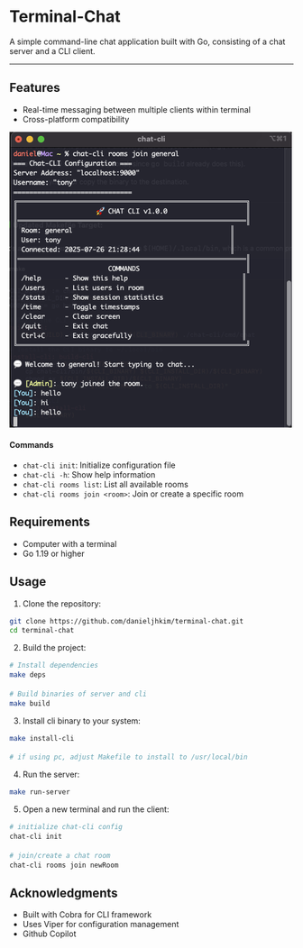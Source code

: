 # Terminal-Chat

A simple command-line chat application built with Go, consisting of a chat server and a CLI client.

--- 

## Features

- Real-time messaging between multiple clients within terminal
- Cross-platform compatibility

![termical-chat](docs/demo.png)

#### Commands

- `chat-cli init`:	Initialize configuration file
- `chat-cli -h`:	Show help information
- `chat-cli rooms list`:	List all available rooms
- `chat-cli rooms join <room>`:	Join or create a specific room

## Requirements
- Computer with a terminal
- Go 1.19 or higher

## Usage

1. Clone the repository:
```bash
git clone https://github.com/danieljhkim/terminal-chat.git
cd terminal-chat
```

2. Build the project:
```bash
# Install dependencies
make deps

# Build binaries of server and cli
make build
```

3. Install cli binary to your system:
```bash
make install-cli

# if using pc, adjust Makefile to install to /usr/local/bin
```

4. Run the server:
```bash
make run-server
```

5. Open a new terminal and run the client:
```bash
# initialize chat-cli config
chat-cli init

# join/create a chat room
chat-cli rooms join newRoom
```

## Acknowledgments
- Built with Cobra for CLI framework
- Uses Viper for configuration management
- Github Copilot